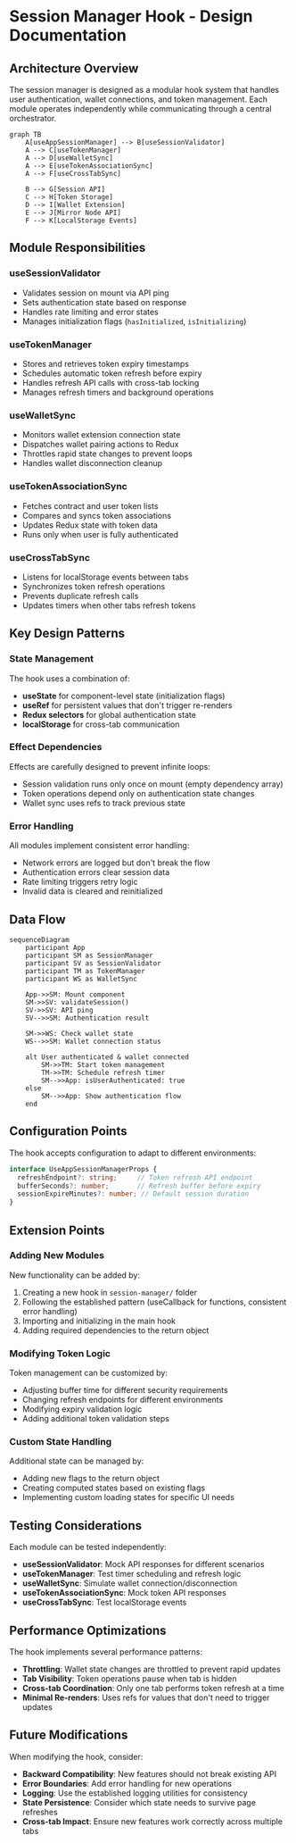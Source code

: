 # Session Manager Hook - Design Documentation

## Architecture Overview

The session manager is designed as a modular hook system that handles user authentication, wallet connections, and token management. Each module operates independently while communicating through a central orchestrator.

```mermaid
graph TB
    A[useAppSessionManager] --> B[useSessionValidator]
    A --> C[useTokenManager] 
    A --> D[useWalletSync]
    A --> E[useTokenAssociationSync]
    A --> F[useCrossTabSync]
    
    B --> G[Session API]
    C --> H[Token Storage]
    D --> I[Wallet Extension]
    E --> J[Mirror Node API]
    F --> K[LocalStorage Events]
```

## Module Responsibilities

### useSessionValidator
- Validates session on mount via API ping
- Sets authentication state based on response
- Handles rate limiting and error states
- Manages initialization flags (`hasInitialized`, `isInitializing`)

### useTokenManager  
- Stores and retrieves token expiry timestamps
- Schedules automatic token refresh before expiry
- Handles refresh API calls with cross-tab locking
- Manages refresh timers and background operations

### useWalletSync
- Monitors wallet extension connection state
- Dispatches wallet pairing actions to Redux
- Throttles rapid state changes to prevent loops
- Handles wallet disconnection cleanup

### useTokenAssociationSync
- Fetches contract and user token lists
- Compares and syncs token associations
- Updates Redux state with token data
- Runs only when user is fully authenticated

### useCrossTabSync
- Listens for localStorage events between tabs
- Synchronizes token refresh operations
- Prevents duplicate refresh calls
- Updates timers when other tabs refresh tokens

## Key Design Patterns

### State Management
The hook uses a combination of:
- **useState** for component-level state (initialization flags)
- **useRef** for persistent values that don't trigger re-renders
- **Redux selectors** for global authentication state
- **localStorage** for cross-tab communication

### Effect Dependencies
Effects are carefully designed to prevent infinite loops:
- Session validation runs only once on mount (empty dependency array)
- Token operations depend only on authentication state changes
- Wallet sync uses refs to track previous state

### Error Handling
All modules implement consistent error handling:
- Network errors are logged but don't break the flow
- Authentication errors clear session data
- Rate limiting triggers retry logic
- Invalid data is cleared and reinitialized

## Data Flow

```mermaid
sequenceDiagram
    participant App
    participant SM as SessionManager
    participant SV as SessionValidator
    participant TM as TokenManager
    participant WS as WalletSync
    
    App->>SM: Mount component
    SM->>SV: validateSession()
    SV->>SV: API ping
    SV-->>SM: Authentication result
    
    SM->>WS: Check wallet state
    WS-->>SM: Wallet connection status
    
    alt User authenticated & wallet connected
        SM->>TM: Start token management
        TM->>TM: Schedule refresh timer
        SM-->>App: isUserAuthenticated: true
    else
        SM-->>App: Show authentication flow
    end
```

## Configuration Points

The hook accepts configuration to adapt to different environments:

```typescript
interface UseAppSessionManagerProps {
  refreshEndpoint?: string;     // Token refresh API endpoint
  bufferSeconds?: number;       // Refresh buffer before expiry
  sessionExpireMinutes?: number; // Default session duration
}
```

## Extension Points

### Adding New Modules
New functionality can be added by:
1. Creating a new hook in `session-manager/` folder
2. Following the established pattern (useCallback for functions, consistent error handling)
3. Importing and initializing in the main hook
4. Adding required dependencies to the return object

### Modifying Token Logic
Token management can be customized by:
- Adjusting buffer time for different security requirements
- Changing refresh endpoints for different environments
- Modifying expiry validation logic
- Adding additional token validation steps

### Custom State Handling
Additional state can be managed by:
- Adding new flags to the return object
- Creating computed states based on existing flags
- Implementing custom loading states for specific UI needs

## Testing Considerations

Each module can be tested independently:
- **useSessionValidator**: Mock API responses for different scenarios
- **useTokenManager**: Test timer scheduling and refresh logic
- **useWalletSync**: Simulate wallet connection/disconnection
- **useTokenAssociationSync**: Mock token API responses
- **useCrossTabSync**: Test localStorage events

## Performance Optimizations

The hook implements several performance patterns:
- **Throttling**: Wallet state changes are throttled to prevent rapid updates
- **Tab Visibility**: Token operations pause when tab is hidden
- **Cross-tab Coordination**: Only one tab performs token refresh at a time
- **Minimal Re-renders**: Uses refs for values that don't need to trigger updates

## Future Modifications

When modifying the hook, consider:
- **Backward Compatibility**: New features should not break existing API
- **Error Boundaries**: Add error handling for new operations
- **Logging**: Use the established logging utilities for consistency
- **State Persistence**: Consider which state needs to survive page refreshes
- **Cross-tab Impact**: Ensure new features work correctly across multiple tabs